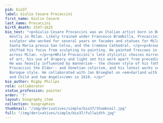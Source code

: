 ```yaml
---
pid: bio37
label: Giulio Cesare Procaccini
first_name: Giulio Cesare
last_name: Procaccini
birth_death: 1547–1625
bio_text: "<p>Giulio Cesare Procaccini was an Italian artist born in Bologna who worked
  mostly in Milan. Likely trained under Francesco Brambilla, Procaccini was a skilled
  sculptor who worked for several years on facades and statues for Milan’s Cathedral,
  Santa Maria presso San Celso, and the Cremona Cathedral. </p><p>Around 1600, Procaccini
  shifted his focus from sculpting to painting. He painted frescoes in cathedrals
  across Milan. </p><p>While Procaccini’s late stylistic choices mirror earlier styles
  of art, his use of drapery and light set his work apart from preceding periods.
  He was heavily influenced by mannerism-- the chosen style of his father, Ercole
  Procaccini the Elder-- and Venetian colorism, and his latest works seem to anticipate
  Baroque style. He collaborated with Jan Brueghel on <em>Garland with the Virgin
  and Child and two Angels</em> in 1619. </p>"
bio_author: Rigby Philips
role: collaborator
status_profession: painter
order: '7'
layout: biography_item
collection: biographies
thumbnail: "/img/derivatives/simple/bio37/thumbnail.jpg"
full: "/img/derivatives/simple/bio37/fullwidth.jpg"
---
```


